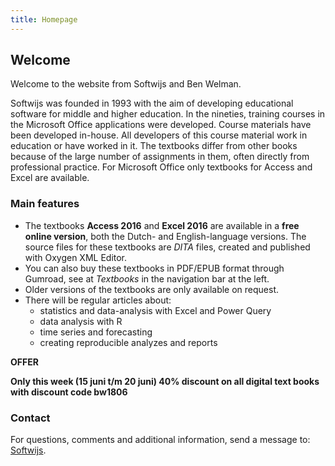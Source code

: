 ```yaml
---
title: Homepage
---
```


## Welcome

Welcome to the website from Softwijs and Ben Welman.

Softwijs was founded in 1993 with the aim of developing educational software for middle and higher education. In the nineties, training courses in the Microsoft Office applications were developed. Course materials have been developed in-house. All developers of this course material work in education or have worked in it. The textbooks differ from other books because of the large number of assignments in them, often directly from professional practice. For Microsoft Office only textbooks for Access and Excel are available.

### Main features

-  The textbooks **Access 2016** and **Excel 2016** are available in a **free online version**, both the Dutch- and English-language versions. The source files for these textbooks are *DITA* files, created and published with Oxygen XML Editor.
-  You can also buy these textbooks in PDF/EPUB format through Gumroad, see at *Textbooks* in the navigation bar at the left.
-  Older versions of the textbooks are only available on request.
-  There will be regular articles about:
   +   statistics and data-analysis with Excel and Power Query
   +   data analysis with R
   +   time series and forecasting
   +   creating reproducible analyzes and reports

**OFFER**

**Only this week (15 juni t/m 20 juni) 40% discount on all digital text books with discount code bw1806**

### Contact

For questions, comments and additional information, send a message to: [Softwijs](mailto:softwijsinfo@gmail.com).
